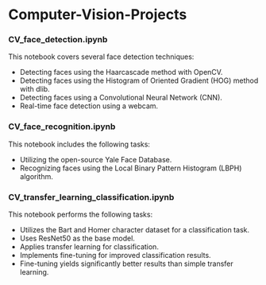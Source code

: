 # Computer-Vision-Projects

### CV_face_detection.ipynb
This notebook covers several face detection techniques:
- Detecting faces using the Haarcascade method with OpenCV.
- Detecting faces using the Histogram of Oriented Gradient (HOG) method with dlib.
- Detecting faces using a Convolutional Neural Network (CNN).
- Real-time face detection using a webcam.

### CV_face_recognition.ipynb
This notebook includes the following tasks:
- Utilizing the open-source Yale Face Database.
- Recognizing faces using the Local Binary Pattern Histogram (LBPH) algorithm.

### CV_transfer_learning_classification.ipynb
This notebook performs the following tasks:
- Utilizes the Bart and Homer character dataset for a classification task.
- Uses ResNet50 as the base model.
- Applies transfer learning for classification.
- Implements fine-tuning for improved classification results.
- Fine-tuning yields significantly better results than simple transfer learning.

 
